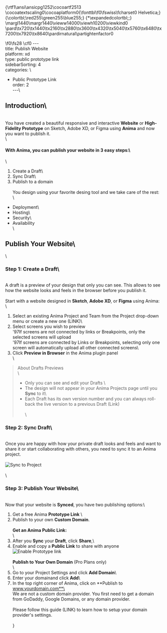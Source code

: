 {\rtf1\ansi\ansicpg1252\cocoartf2513
\cocoatextscaling0\cocoaplatform0{\fonttbl\f0\fswiss\fcharset0 Helvetica;}
{\colortbl;\red255\green255\blue255;}
{\*\expandedcolortbl;;}
\margl1440\margr1440\vieww14000\viewh10200\viewkind0
\pard\tx720\tx1440\tx2160\tx2880\tx3600\tx4320\tx5040\tx5760\tx6480\tx7200\tx7920\tx8640\pardirnatural\partightenfactor0

\f0\fs28 \cf0 ---\
title: Publish Website\
platform: xd\
type: public prototype link\
sidebarSorting: 4\
categories: \
- Public Prototype Link\
order: 2\
---\
## Introduction\
\
You have created a beautiful responsive and interactive **Website** or **High-Fidelity Prototype** on Sketch, Adobe XD, or Figma using **Anima** and now you want to publish it.\
\
#### With Anima, you can publish your website in 3 easy steps:\
\
 1. Create a Draft\
 2. Sync Draft\
 3. Publish to a domain\
\
 You design using your favorite desing tool and we take care of the rest:\
\
-   Deployment\
-   Hosting\
-   Security\
-   Availability\
\
## Publish Your Website\
\
###  Step 1: Create a Draft\
\
A draft is a preview of your design that only you can see. This allows to see how the website looks and feels in the browser before you publish it.\
\
Start with a website designed in **Sketch**, **Adobe XD**, or **Figma** using Anima:\
\
1. Select an existing Anima Project and Team from the Project drop-down menu or create a new one (LINK)\
2. Select screens you wish to preview\
\'97If screens are not connected by links or Breakpoints, only the selected screens will upload\
\'97If screens are connected by Links or Breakpoints, selecting only one screen will automatically upload all other connected screens\
3. Click **Preview in Browser** in the Anima plugin panel\
\
> About Drafts Previews\
>\
> - Only you can see and edit your Drafts \
> - The design will not appear in your Anima Projects page until you **Sync** to it\
> - Each Draft has its own version number and you can always roll-back the live version to a previous Draft (Link)\
\
\
### Step 2: Sync Draft\
\
Once you are happy with how your private draft looks and feels and want to share it or start collaborating with others, you need to sync it to an Anima project.\
\
![Sync to Project](https://s3.amazonaws.com/animaapp/docs/sketch/Anima%204%20-%20%20Sync%20to%20Project.png)\
\
\
### Step 3: Publish Your Website\
\
Now that your website is **Synced**, you have two publishing options:\
1.  Get a free Anima **Prototype Link** \
2.  Publish to your own **Custom Domain**.\
\
**Get an Anima Public Link:**\
\
1.  After you **Sync** your **Draft**, click **Share**,\
2.  Enable and copy a **Public Link** to share with anyone\
![Enable Prototype link](https://s3.amazonaws.com/animaapp/docs/sketch/Anima%204%20-%20Enable%20Prototype%20Link.png)\
\
**Publish to Your Own Domain** (Pro Plans only)\
\
1. Go to your Project Settings and click **Add Domain**\
2. Enter your domainand click **Add**\
3. In the top right corner of Anima, click on **Publish to www.yourdomain.com**\
\
We are not a custom domain provider. You first need to get a domain from GoDaddy, Google Domains, or any domain provider.\
\
Please follow this guide (LINK) to learn how to setup your domain provider's settings.\
\
}